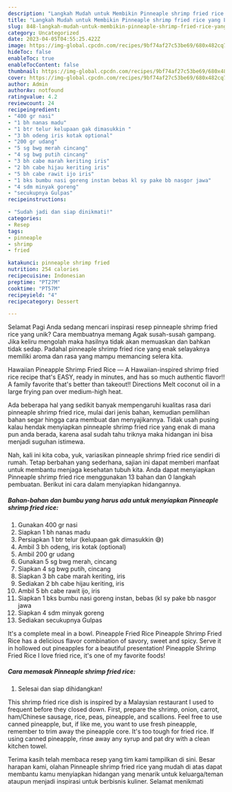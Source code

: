 ```yaml
---
description: "Langkah Mudah untuk Membikin Pinneaple shrimp fried rice yang Lezat, Lezat"
title: "Langkah Mudah untuk Membikin Pinneaple shrimp fried rice yang Lezat, Lezat"
slug: 848-langkah-mudah-untuk-membikin-pinneaple-shrimp-fried-rice-yang-lezat-lezat
category: Uncategorized
date: 2023-04-05T04:55:25.422Z
image: https://img-global.cpcdn.com/recipes/9bf74af27c53be69/680x482cq70/pinneaple-shrimp-fried-rice-foto-resep-utama.jpg
hideToc: false
enableToc: true
enableTocContent: false
thumbnail: https://img-global.cpcdn.com/recipes/9bf74af27c53be69/680x482cq70/pinneaple-shrimp-fried-rice-foto-resep-utama.jpg
cover: https://img-global.cpcdn.com/recipes/9bf74af27c53be69/680x482cq70/pinneaple-shrimp-fried-rice-foto-resep-utama.jpg
author: Admin
authorAv: notfound
ratingvalue: 4.2
reviewcount: 24
recipeingredient:
- "400 gr nasi"
- "1 bh nanas madu"
- "1 btr telur kelupaan gak dimasukkin "
- "3 bh odeng iris kotak optional"
- "200 gr udang"
- "5 sg bwg merah cincang"
- "4 sg bwg putih cincang"
- "3 bh cabe marah keriting iris"
- "2 bh cabe hijau keriting iris"
- "5 bh cabe rawit ijo iris"
- "1 bks bumbu nasi goreng instan bebas kl sy pake bb nasgor jawa"
- "4 sdm minyak goreng"
- "secukupnya Gulpas"
recipeinstructions:

- "Sudah jadi dan siap dinikmati!"
categories:
- Resep
tags:
- pinneaple
- shrimp
- fried

katakunci: pinneaple shrimp fried 
nutrition: 254 calories
recipecuisine: Indonesian
preptime: "PT27M"
cooktime: "PT57M"
recipeyield: "4"
recipecategory: Dessert

---
```



Selamat Pagi Anda sedang mencari inspirasi resep pinneaple shrimp fried rice yang unik? Cara membuatnya memang Agak susah-susah gampang. Jika keliru mengolah maka hasilnya tidak akan memuaskan dan bahkan tidak sedap. Padahal pinneaple shrimp fried rice yang enak selayaknya memiliki aroma dan rasa yang mampu memancing selera kita.


Hawaiian Pineapple Shrimp Fried Rice — A Hawaiian-inspired shrimp fried rice recipe that&#39;s EASY, ready in minutes, and has so much authentic flavor!! A family favorite that&#39;s better than takeout!! Directions Melt coconut oil in a large frying pan over medium-high heat.

Ada beberapa hal yang sedikit banyak mempengaruhi kualitas rasa dari pinneaple shrimp fried rice, mulai dari jenis bahan, kemudian pemilihan bahan segar hingga cara membuat dan menyajikannya. Tidak usah pusing kalau hendak menyiapkan pinneaple shrimp fried rice yang enak di mana pun anda berada, karena asal sudah tahu triknya maka hidangan ini bisa menjadi suguhan istimewa.


Nah, kali ini kita coba, yuk, variasikan pinneaple shrimp fried rice sendiri di rumah. Tetap berbahan yang sederhana, sajian ini dapat memberi manfaat untuk membantu menjaga kesehatan tubuh kita. Anda dapat menyiapkan Pinneaple shrimp fried rice menggunakan 13 bahan dan 0 langkah pembuatan. Berikut ini cara dalam menyiapkan hidangannya.

<!--inarticleads1-->

##### Bahan-bahan dan bumbu yang harus ada untuk menyiapkan Pinneaple shrimp fried rice:

1. Gunakan 400 gr nasi
1. Siapkan 1 bh nanas madu
1. Persiapkan 1 btr telur (kelupaan gak dimasukkin 😅)
1. Ambil 3 bh odeng, iris kotak (optional)
1. Ambil 200 gr udang
1. Gunakan 5 sg bwg merah, cincang
1. Siapkan 4 sg bwg putih, cincang
1. Siapkan 3 bh cabe marah keriting, iris
1. Sediakan 2 bh cabe hijau keriting, iris
1. Ambil 5 bh cabe rawit ijo, iris
1. Siapkan 1 bks bumbu nasi goreng instan, bebas (kl sy pake bb nasgor jawa
1. Siapkan 4 sdm minyak goreng
1. Sediakan secukupnya Gulpas


It&#39;s a complete meal in a bowl. Pineapple Fried Rice Pineapple Shrimp Fried Rice has a delicious flavor combination of savory, sweet and spicy. Serve it in hollowed out pineapples for a beautiful presentation! Pineapple Shrimp Fried Rice I love fried rice, it&#39;s one of my favorite foods! 

<!--inarticleads2-->

##### Cara memasak Pinneaple shrimp fried rice:


1. Selesai dan siap dihidangkan!

This shrimp fried rice dish is inspired by a Malaysian restaurant I used to frequent before they closed down. First, prepare the shrimp, onion, carrot, ham/Chinese sausage, rice, peas, pineapple, and scallions. Feel free to use canned pineapple, but, if like me, you want to use fresh pineapple, remember to trim away the pineapple core. It&#39;s too tough for fried rice. If using canned pineapple, rinse away any syrup and pat dry with a clean kitchen towel. 

Terima kasih telah membaca resep yang tim kami tampilkan di sini. Besar harapan kami, olahan Pinneaple shrimp fried rice yang mudah di atas dapat membantu kamu menyiapkan hidangan yang menarik untuk keluarga/teman ataupun menjadi inspirasi untuk berbisnis kuliner. Selamat menikmati
